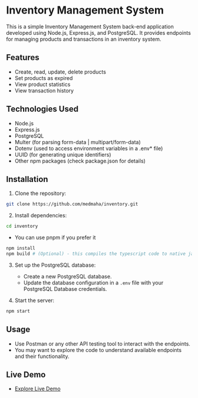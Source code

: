 # Inventory Management System

This is a simple Inventory Management System back-end application developed using Node.js, Express.js, and PostgreSQL.
It provides endpoints for managing products and transactions in an inventory system.

## Features

- Create, read, update, delete products
- Set products as expired
- View product statistics
- View transaction history

## Technologies Used

- Node.js
- Express.js
- PostgreSQL
- Multer (for parsing form-data | multipart/form-data)
- Dotenv (used to access environment variables in a .env\* file)
- UUID (for generating unique identifiers)
- Other npm packages (check package.json for details)

## Installation

1. Clone the repository:

```bash
git clone https://github.com/medmaha/inventory.git
```

2. Install dependencies:

```bash
cd inventory
```

- You can use pnpm if you prefer it

```bash
npm install
npm build # (Optional) - this compiles the typescript code to native javascript
```

3. Set up the PostgreSQL database:

   - Create a new PostgreSQL database.
   - Update the database configuration in a `.env` file with your PostgreSQL Database credentials.

4. Start the server:

```bash
npm start
```

## Usage

- Use Postman or any other API testing tool to interact with the endpoints.
- You may want to explore the code to understand available endpoints and their functionality.

## Live Demo

- [Explore Live Demo](https://mahamed-inventory.vercel.app)
